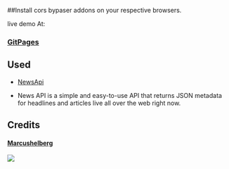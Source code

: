 
##Install cors bypaser addons on your respective browsers.

live demo At:
 
### [GitPages](https://alexkim485.github.io/WAPP-NEWS/)


## Used

- [NewsApi](https://newsapi.org)
 * News API is a simple and easy-to-use API that returns JSON metadata for headlines and articles live all over the web right now.


## Credits 

#### [Marcushelberg](https://github.com/marcushellberg)

![](https://marcushellberg.github)
